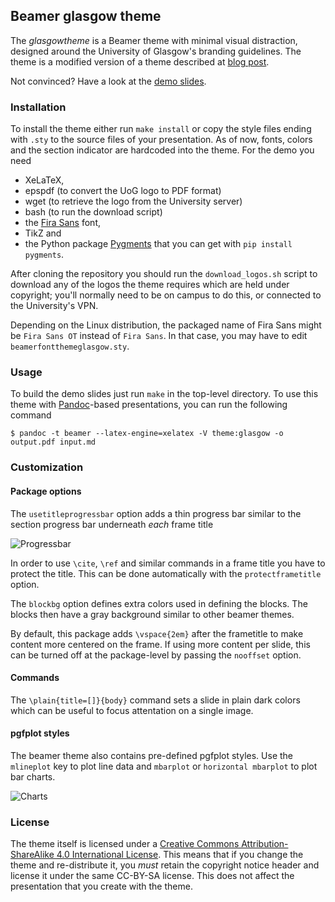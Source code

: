 ## Beamer glasgow theme

The *glasgowtheme* is a Beamer theme with minimal visual distraction,
designed around the University of Glasgow's branding guidelines. The
theme is a modified version of a theme described at
[blog post](http://bloerg.net/2014/09/20/a-modern-beamer-theme.html).

Not convinced?  Have a look at the [demo slides](demo.pdf).


<!-- ![Sample](http://i.imgur.com/wP4uGbS.png) -->


### Installation

To install the theme either run `make install` or copy the style files ending
with `.sty` to the source files of your presentation. As of now, fonts, colors
and the section indicator are hardcoded into the theme. For the demo you need

* XeLaTeX,
* epspdf (to convert the UoG logo to PDF format)
* wget (to retrieve the logo from the University server)
* bash (to run the download script)
* the [Fira Sans](https://github.com/mozilla/Fira) font,
* TikZ and
* the Python package [Pygments](http://pygments.org/) that you can get with `pip
  install pygments`.

After cloning the repository you should run the `download_logos.sh`
script to download any of the logos the theme requires which are held
under copyright; you'll normally need to be on campus to do this, or
connected to the University's VPN.

Depending on the Linux distribution, the packaged name of Fira Sans might be
`Fira Sans OT` instead of `Fira Sans`. In that case, you may have to edit
`beamerfontthemeglasgow.sty`.


### Usage

To build the demo slides just run `make` in the top-level directory. To use this
theme with [Pandoc](http://johnmacfarlane.net/pandoc/)-based presentations, you
can run the following command

    $ pandoc -t beamer --latex-engine=xelatex -V theme:glasgow -o output.pdf input.md


### Customization

#### Package options

The `usetitleprogressbar` option adds a thin progress bar similar to the section
progress bar underneath *each* frame title

  ![Progressbar](http://i.imgur.com/4BXHU4K.png)

In order to use `\cite`, `\ref` and similar commands in a frame title you have
to protect the title. This can be done automatically with the
`protectframetitle` option.

The `blockbg` option defines extra colors used in defining the blocks.
The blocks then have a gray background similar to other beamer themes.

By default, this package adds `\vspace{2em}` after the frametitle to
make content more centered on the frame. If using more content per
slide, this can be turned off at the package-level by passing the
`nooffset` option.


#### Commands

The `\plain{title=[]}{body}` command sets a slide in plain dark colors
which can be useful to focus attentation on a single image.


#### pgfplot styles

The beamer theme also contains pre-defined pgfplot styles. Use the `mlineplot`
key to plot line data and `mbarplot` or `horizontal mbarplot` to plot bar
charts.

![Charts](http://i.imgur.com/yuEqU3j.png)


### License

The theme itself is licensed under a [Creative Commons Attribution-ShareAlike
4.0 International License](http://creativecommons.org/licenses/by-sa/4.0/). This
means that if you change the theme and re-distribute it, you *must* retain the
copyright notice header and license it under the same CC-BY-SA license. This
does not affect the presentation that you create with the theme.
